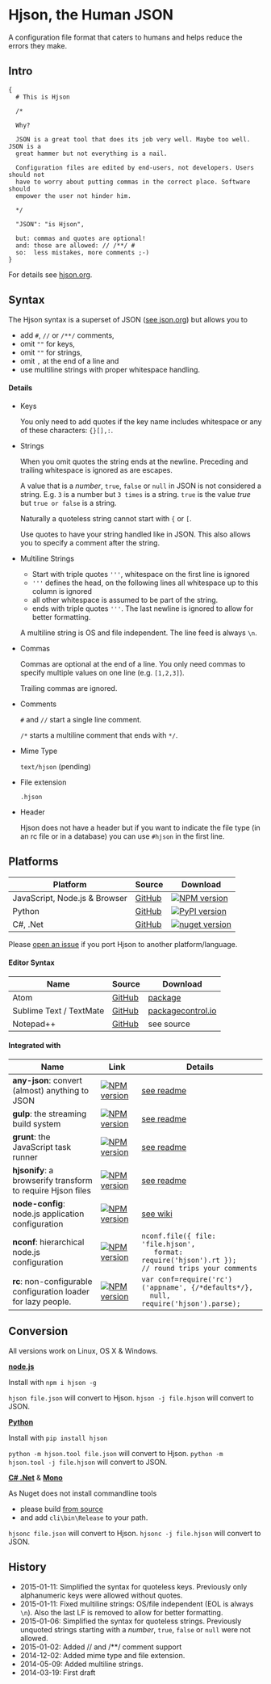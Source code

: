 
# Hjson, the Human JSON

A configuration file format that caters to humans and helps reduce the errors they make.

## Intro

```
{
  # This is Hjson

  /*

  Why?

  JSON is a great tool that does its job very well. Maybe too well. JSON is a
  great hammer but not everything is a nail.

  Configuration files are edited by end-users, not developers. Users should not
  have to worry about putting commas in the correct place. Software should
  empower the user not hinder him.

  */

  "JSON": "is Hjson",

  but: commas and quotes are optional!
  and: those are allowed: // /**/ #
  so:  less mistakes, more comments ;-)
}
```

For details see [hjson.org](http://hjson.org).


## Syntax

The Hjson syntax is a superset of JSON ([see json.org](http://json.org/)) but allows you to

- add `#`, `//` or `/**/` comments,
- omit `""` for keys,
- omit `""` for strings,
- omit `,` at the end of a line and
- use multiline strings with proper whitespace handling.

#### Details

- Keys

  You only need to add quotes if the key name includes whitespace or any of these characters: `{}[],:`.

- Strings

  When you omit quotes the string ends at the newline. Preceding and trailing whitespace is ignored as are escapes.

  A value that is a *number*, `true`, `false` or `null` in JSON is not considered a string. E.g. `3` is a number but `3 times` is a string. `true` is the value *true* but `true or false` is a string.

  Naturally a quoteless string cannot start with `{` or `[`.

  Use quotes to have your string handled like in JSON. This also allows you to specify a comment after the string.

- Multiline Strings

  - Start with triple quotes `'''`, whitespace on the first line is ignored
  - `'''` defines the head, on the following lines all whitespace up to this column is ignored
  - all other whitespace is assumed to be part of the string.
  - ends with triple quotes `'''`. The last newline is ignored to allow for better formatting.

  A multiline string is OS and file independent. The line feed is always `\n`.

- Commas

  Commas are optional at the end of a line. You only need commas to specify multiple values on one line (e.g. `[1,2,3]`).

  Trailing commas are ignored.

- Comments

  `#` and `//` start a single line comment.

  `/*` starts a multiline comment that ends with `*/`.

- Mime Type

  `text/hjson` (pending)

- File extension

  `.hjson`

- Header

  Hjson does not have a header but if you want to indicate the file type (in an rc file or in a database) you can use `#hjson` in the first line.

## Platforms

Platform | Source | Download
-------- | ------ | --------
JavaScript, Node.js & Browser | [GitHub](https://github.com/laktak/hjson-js) | [![NPM version](https://img.shields.io/npm/v/hjson.svg?style=flat-square)](http://www.npmjs.com/package/hjson)
Python   | [GitHub](https://github.com/laktak/hjson-py) | [![PyPI version](https://img.shields.io/pypi/v/hjson.svg?style=flat-square)](https://pypi.python.org/pypi/hjson)
C#, .Net | [GitHub](https://github.com/laktak/hjson-cs) | [![nuget version](https://img.shields.io/nuget/v/Hjson.svg?style=flat-square)](https://www.nuget.org/packages/Hjson/)

Please [open an issue](https://github.com/laktak/hjson/issues) if you port Hjson to another platform/language.

#### Editor Syntax

Name     | Source | Download
-------- | ------ | --------
Atom | [GitHub](https://github.com/dannyfritz/language-hjson) | [package](https://atom.io/packages/language-hjson)
Sublime Text / TextMate | [GitHub](https://github.com/laktak/sublime-hjson) | [packagecontrol.io](https://packagecontrol.io/packages/Hjson)
Notepad++    | [GitHub](https://github.com/laktak/npp-hjson) | see source

#### Integrated with

Name     | Link | Details
-------- | ---- | -------
**any-json**: convert (almost) anything to JSON | [![NPM version](https://img.shields.io/npm/v/any-json.svg?style=flat-square)](http://www.npmjs.com/package/any-json) | [see readme](https://github.com/laktak/any-json#usage)
**gulp**: the streaming build system | [![NPM version](https://img.shields.io/npm/v/gulp-hjson.svg?style=flat-square)](http://www.npmjs.com/package/gulp-hjson) | [see readme](https://github.com/laktak/gulp-hjson#usage)
**grunt**: the JavaScript task runner | [![NPM version](https://img.shields.io/npm/v/grunt-hjson.svg?style=flat-square)](http://www.npmjs.com/package/grunt-hjson) | [see readme](https://github.com/laktak/grunt-hjson#usage)
**hjsonify**: a browserify transform to require Hjson files | [![NPM version](https://img.shields.io/npm/v/hjsonify.svg?style=flat-square)](http://www.npmjs.com/package/hjsonify) | [see readme](https://github.com/dannyfritz/hjsonify#usage)
**node-config**: node.js application configuration | [![NPM version](https://img.shields.io/npm/v/config.svg?style=flat-square)](http://www.npmjs.com/package/config) | [see wiki](https://github.com/lorenwest/node-config/wiki/Configuration-Files#human-json---hjson)
**nconf**: hierarchical node.js configuration | [![NPM version](https://img.shields.io/npm/v/nconf.svg?style=flat-square)](http://www.npmjs.com/package/nconf) | `nconf.file({ file: 'file.hjson',`<br>`   format: require('hjson').rt });`<br>`// round trips your comments`
**rc**: non-configurable configuration loader for lazy people. | [![NPM version](https://img.shields.io/npm/v/rc.svg?style=flat-square)](http://www.npmjs.com/package/rc) | `var conf=require('rc')('appname', {/*defaults*/},`<br>`  null, require('hjson').parse);`

## Conversion

All versions work on Linux, OS X & Windows.

[**node.js**](http://nodejs.org/)

Install with `npm i hjson -g`

`hjson file.json` will convert to Hjson.
`hjson -j file.hjson` will convert to JSON.

[**Python**](https://www.python.org/)

Install with `pip install hjson`

`python -m hjson.tool file.json` will convert to Hjson.
`python -m hjson.tool -j file.hjson` will convert to JSON.

[**C# .Net**](http://www.visualstudio.com/en-US/products/visual-studio-express-vs) & [**Mono**](http://www.mono-project.com/)

As Nuget does not install commandline tools

- please build [from source](https://github.com/laktak/hjson-cs)
- and add `cli\bin\Release` to your path.

`hjsonc file.json` will convert to Hjson.
`hjsonc -j file.hjson` will convert to JSON.


## History

- 2015-01-11: Simplified the syntax for quoteless keys. Previously only alphanumeric keys were allowed without quotes.
- 2015-01-11: Fixed multiline strings: OS/file independent (EOL is always `\n`). Also the last LF is removed to allow for better formatting.
- 2015-01-06: Simplified the syntax for quoteless strings. Previously unquoted strings starting with a *number*, `true`, `false` or `null` were not allowed.
- 2015-01-02: Added // and /**/ comment support
- 2014-12-02: Added mime type and file extension.
- 2014-05-09: Added multiline strings.
- 2014-03-19: First draft
